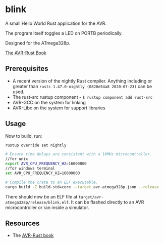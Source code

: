# blink

A small Hello World Rust application for the AVR.

The program itself toggles a LED on PORTB periodically.

Designed for the ATmega328p.

[The AVR-Rust Book](https://book.avr-rust.com/)

## Prerequisites

  * A recent version of the nightly Rust compiler. Anything including or greater than `rustc 1.47.0-nightly (0820e54a8 2020-07-23)` can be used.
  * The rust-src rustup component - `$ rustup component add rust-src`
  * AVR-GCC on the system for linking
  * AVR-Libc on the system for support libraries

## Usage


Now to build, run:

```bash
rustup override set nightly

# Ensure time delays are consistent with a 16MHz microcontroller.
//for unix
export AVR_CPU_FREQUENCY_HZ=16000000 
//for windows terminal
set AVR_CPU_FREQUENCY_HZ=16000000 

# Compile the crate to an ELF executable.
cargo build -Z build-std=core --target avr-atmega328p.json --release

```
There should now be an ELF file at `target/avr-atmega328p/release/blink.elf`. It
can be flashed directly to an AVR microcontroller or ran inside a simulator.


## Resources

  * The [AVR-Rust book](https://book.avr-rust.com)

